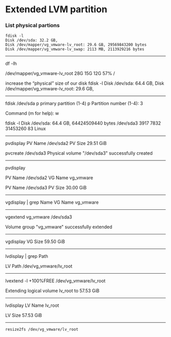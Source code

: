 Extended LVM partition
======================

### List physical partions
```
fdisk -l
Disk /dev/sda: 32.2 GB,
Disk /dev/mapper/vg_vmware-lv_root: 29.6 GB, 29569843200 bytes
Disk /dev/mapper/vg_vmware-lv_swap: 2113 MB, 2113929216 bytes
```

-------------------------------------------------------------------
df -lh

/dev/mapper/vg_vmware-lv_root        28G   15G   12G  57% /

increase the “physical” size of our disk 
fdisk -l
Disk /dev/sda: 64.4 GB,
Disk /dev/mapper/vg_vmware-lv_root: 29.6 GB, 

--------------------------------------------------------------------

fdisk /dev/sda
p   primary partition (1-4)
p
Partition number (1-4): 3

Command (m for help): w


fdisk -l
Disk /dev/sda: 64.4 GB, 64424509440 bytes
/dev/sda3            3917        7832    31453260   83  Linux

---------------------------------------------------------------------

 pvdisplay
 PV Name               /dev/sda2
 PV Size               29.51 GiB 
 
 
pvcreate /dev/sda3
  Physical volume "/dev/sda3" successfully created
  
---------------------------------------------------------------------

pvdisplay

 PV Name               /dev/sda2
 VG Name               vg_vmware
 
 PV Name               /dev/sda3
 PV Size               30.00 GiB
 

----------------------------------------------------------------------------

vgdisplay | grep Name
VG Name               vg_vmware

--------------------------------------------------------------------------

vgextend vg_vmware /dev/sda3

Volume group "vg_vmware" successfully extended

---------------------------------------------------------------------

vgdisplay
 VG Size               59.50 GiB
 
---------------------------------------------------------------------------

lvdisplay | grep Path

 LV Path                /dev/vg_vmware/lv_root
 
 -------------------------------------------------------
 lvextend -l +100%FREE /dev/vg_vmware/lv_root
 
  Extending logical volume lv_root to 57.53 GiB
  
  ----------------------------------------------------
  
  lvdisplay
  LV Name                lv_root
  
   LV Size                57.53 GiB
   
   -------------------
    resize2fs /dev/vg_vmware/lv_root 
    
